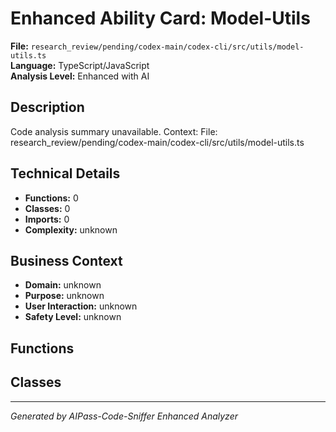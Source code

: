 # Enhanced Ability Card: Model-Utils

**File:** `research_review/pending/codex-main/codex-cli/src/utils/model-utils.ts`  
**Language:** TypeScript/JavaScript  
**Analysis Level:** Enhanced with AI

## Description

Code analysis summary unavailable. Context: File: research_review/pending/codex-main/codex-cli/src/utils/model-utils.ts

## Technical Details

- **Functions:** 0
- **Classes:** 0
- **Imports:** 0
- **Complexity:** unknown




## Business Context

- **Domain:** unknown
- **Purpose:** unknown
- **User Interaction:** unknown
- **Safety Level:** unknown






## Functions



## Classes



---
*Generated by AIPass-Code-Sniffer Enhanced Analyzer*
